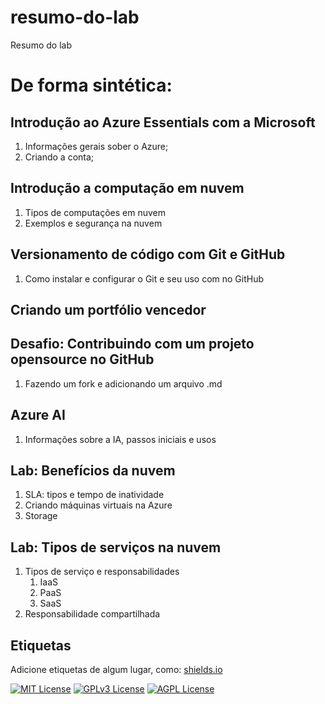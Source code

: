 
# resumo-do-lab
Resumo do lab

# De forma sintética:
## Introdução ao Azure Essentials com a Microsoft
 1. Informações gerais sober o Azure;
 2. Criando a conta;
## Introdução a computação em nuvem
 1. Tipos de computações em nuvem
 2. Exemplos e segurança na nuvem
## Versionamento de código com Git e GitHub
 1. Como instalar e configurar o Git e seu uso com no GitHub
## Criando um portfólio vencedor
## Desafio: Contribuindo com um projeto opensource no GitHub
 1. Fazendo um fork e adicionando um arquivo .md
## Azure AI
1. Informações sobre a IA, passos iniciais e usos

## Lab: Benefícios da nuvem
1. SLA: tipos e tempo de inatividade
2. Criando máquinas virtuais na Azure
3. Storage

## Lab: Tipos de serviços na nuvem
1. Tipos de serviço e responsabilidades
   1. IaaS
   2. PaaS
   3. SaaS
2. Responsabilidade compartilhada
   
## Etiquetas

Adicione etiquetas de algum lugar, como: [shields.io](https://shields.io/)

[![MIT License](https://img.shields.io/badge/License-MIT-green.svg)](https://choosealicense.com/licenses/mit/)
[![GPLv3 License](https://img.shields.io/badge/License-GPL%20v3-yellow.svg)](https://opensource.org/licenses/)
[![AGPL License](https://img.shields.io/badge/license-AGPL-blue.svg)](http://www.gnu.org/licenses/agpl-3.0)

